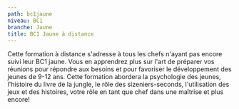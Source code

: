 ```yaml
---
path: bc1jaune
niveau: BC1
branche: Jaune
title: BC1 Jaune à distance
---
```

Cette formation à distance s'adresse à tous les chefs n'ayant pas encore suivi leur BC1 jaune. Vous en apprendrez plus sur l'art de préparer vos réunions pour répondre aux besoins et pour favoriser le développement des jeunes de 9-12 ans. Cette formation abordera la psychologie des jeunes, l'histoire du livre de la jungle, le rôle des sizeniers-seconds, l'utilisation des jeux et des histoires, votre rôle en tant que chef dans une maîtrise et plus encore!